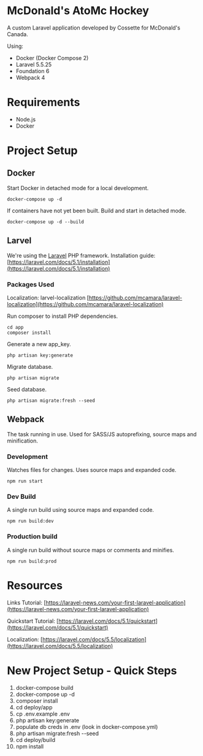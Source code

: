 # McDonald's AtoMc Hockey
A custom Laravel application developed by Cossette for McDonald's Canada.

Using:

- Docker (Docker Compose 2)
- Laravel 5.5.25
- Foundation 6
- Webpack 4

# Requirements

- Node.js
- Docker

# Project Setup

## Docker
Start Docker in detached mode for a local development.
```
docker-compose up -d
```
If containers have not yet been built. Build and start in detached mode.
```
docker-compose up -d --build
```

## Larvel
We're using the [Laravel](https://laravel.com/docs/5.5) PHP framework.
Installation guide: [https://laravel.com/docs/5.1/installation](https://laravel.com/docs/5.1/installation)

### Packages Used
Localization: larvel-localization
[https://github.com/mcamara/laravel-localization](https://github.com/mcamara/laravel-localization)

Run composer to install PHP dependencies.
```
cd app
composer install
```

Generate a new app_key.
```
php artisan key:generate
```

Migrate database.
```
php artisan migrate
```

Seed database.
```
php artisan migrate:fresh --seed
```

## Webpack
The task running in use. Used for SASS/JS autoprefixing, source maps and minification.

### Development
Watches files for changes. Uses source maps and expanded code.
```
npm run start
```

### Dev Build
A single run build using source maps and expanded code.
```
npm run build:dev
```

### Production build
A single run build without source maps or comments and minifies.
```
npm run build:prod
```

# Resources
Links Tutorial: [https://laravel-news.com/your-first-laravel-application](https://laravel-news.com/your-first-laravel-application)

Quickstart Tutorial: [https://laravel.com/docs/5.1/quickstart](https://laravel.com/docs/5.1/quickstart)

Localization: [https://laravel.com/docs/5.5/localization](https://laravel.com/docs/5.5/localization)




# New Project Setup - Quick Steps
1. docker-compose build
2. docker-compose up -d
3. composer install
4. cd deploy/app
5. cp .env.example .env
6. php artisan key:generate
7. populate db creds in .env (look in docker-compose.yml)
8. php artisan migrate:fresh --seed
9. cd deploy/build
10. npm install

